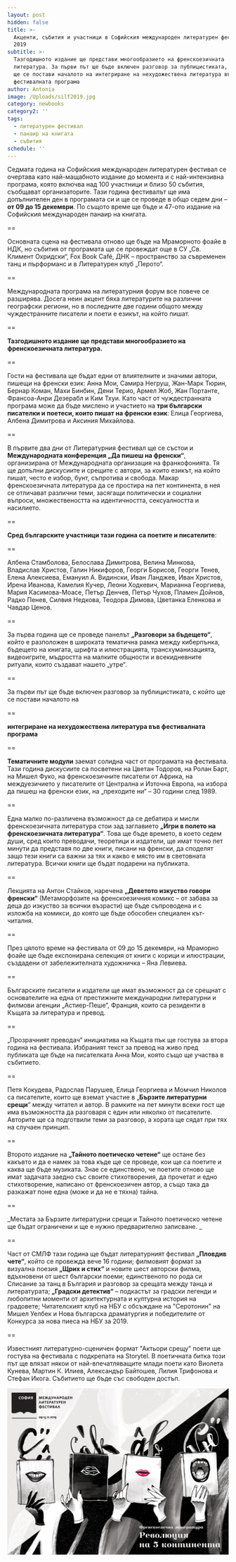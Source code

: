 ```yaml
---
layout: post
hidden: false
title: >-
  Акценти, събития и участници в Софийския международен литературен фестивал
  2019
subtitle: >-
  Тазгодишното издание ще представи многообразието на френскоезичната
  литература. За първи път ще бъде включен разговор за публицистиката, с който
  ще се постави началото на интегриране на нехудожествена литература във
  фестивалната програма
author: Antonia
image: /Uploads/silf2019.jpg
category: newbooks
category2: ''
tags:
  - литературен фестивал
  - панаир на книгата
  - събития
schedule: ''
---
```

Седмата година на Софийския международен литературен фестивал се очертава като най-мащабното издание до момента и с най-интензивна програма, която включва над 100 участници и близо 50 събития, съобщават организаторите. Тази година фестивалът ще има допълнителен ден в програмата си и ще се проведе в общо седем дни – **от 09 до 15 декември**. По същото време ще бъде и 47-ото издание на Софийския международен панаир на книгата.

\==

Основната сцена на фестивала отново ще бъде на Мраморното фоайе в НДК, но събития от програмата ще се провеждат още в СУ „Св. Климент Охридски“, Fox Book Café, ДНК – пространство за съвременен танц и пърформанс и в Литературен клуб „Перото“. 

\==

Международната програма на литературния форум все повече се разширява. Досега неин акцент бяха литературите на различни географски региони, но в последните две години общото между чуждестранните писатели и поети е езикът, на който пишат. 

\==

**Тазгодишното издание ще представи многообразието на френскоезичната литература.**

\==

Гости на фестивала ще бъдат едни от влиятелните и значими автори, пишещи на френски език: Анна Мои, Самира Негруш, Жан-Марк Тюрин, Бернар Коман, Махи Бинбин, Дени Терио, Армел Жоб, Жан Портанте, Франсоа-Анри Дезерабл и Ким Тхуи. Като част от чуждестранната програма може да бъде мислено и участието на **три български писателки и поетеси, които пишат на френски език**: Елица Георгиева, Албена Димитрова и Аксиния Михайлова. 

\==

В първите два дни от Литературния фестивал ще се състои и **Международната конференция „Да пишеш на френски“**, организирана от Международната организация на франкофонията. Тя ще допълни дискусиите и срещите с автори, за които езикът, на който пишат, често е избор, бунт, съпротива и свобода. Макар френскоезичната литература да се простира на пет континента, в нея се отличават различни теми, засягащи политически и социални въпроси, множествеността на идентичността, сексуалността и насилието.  

\==

**Сред българските участници тази година са поетите и писателите**: 

\==

Албена Стамболова, Белослава Димитрова, Велина Минкова, Владислав Христов, Галин Никифоров, Георги Борисов, Георги Тенев, Елена Алексиева, Емануил А. Видински, Иван Ланджев, Иван Христов, Ирена Иванова, Камелия Кучер, Леони Ходкевич, Марианна Георгиева, Мария Касимова-Моасе, Петър Денчев, Петър Чухов, Пламен Дойнов, Радко Пенев, Силвия Недкова, Теодора Димова, Цветанка Еленкова и Чавдар Ценов. 

\==

За първа година ще се проведе панелът **„Разговори за бъдещето“**, който е разположен в широката тематична рамка между киберпънка, бъдещето на книгата, шрифта и илюстрацията, трансхуманизацията,  видеоигрите, мъдростта на малките общности и всекидневните ритуали, които създават нашето „утре“. 

\==

За първи път ще бъде включен разговор за публицистиката, с който ще се постави началото на 

\==

**интегриране на нехудожествена литература във фестивалната програма**

\==

**Тематичните модули** заемат солидна част от програмата на фестивала. Тази година дискусиите са посветени на Цветан Тодоров, на Ролан Барт, на Мишел Фуко, на френскоезичните писатели от Африка, на междуезичието у писателите от Централна и Източна Европа, на избора да пишеш на френски език, на „преходите ни“ – 30 години след 1989. 

\==

Една малко по-различена възможност да се дебатира и мисли френскоезичната литература стои зад заглавието **„Игри в полето на френскоезичната литература“**. Това ще бъде времето, в което седем души, сред които преводачи, теоретици и издатели, ще имат точно пет минути да представя по две книги, писани на френски, да споделят защо тези книги са важни за тях и какво е място им в световната литература. Всички книги ще бъдат подарени на публиката. 

\==

Лекцията на Антон Стайков, наречена **„Деветото изкуство говори френски“** (Метаморфозите на френскоезичния комикс – от забава за деца до изкуство за всички възрасти) ще бъде съпроводена и с изложба на комикси, до която ще бъде обособен специален кът-читалня. 

\==

През цялото време на фестивала от 09 до 15 декември, на Мраморно фоайе ще бъде експонирана селекция от книги с корици и илюстрации, създадени от забележителната художничка  – Яна Левиева. 

\==

Българските писатели и издатели ще имат възможност да се срещнат с основателите на една от престижните международни литературни и филмови агенции „Астиер-Пеше“, Франция, които са резиденти в Къщата за литература и превод.

\==

„Прозрачният преводач“ инициатива на Къщата пък ще гостува за втора година на фестивала. Избраният текст за превод на живо пред публиката ще бъде на писателката Анна Мои, която също ще участва в събитието. 

\==

Петя Кокудева, Радослав Парушев, Елица Георгиева и Момчил Николов са писателите, които ще вземат участие в „**Бързите литературни срещи**“ между читател и автор. В рамките на пет минути всеки гост ще има възможността да разговаря с един или няколко от писателите. Авторите ще са подготвили теми за разговор, а хората ще сядат при тях на случаен принцип.   

\==

Второто издание на **„Тайното поетическо четене“** ще остане без какъвто и да е намек за това къде ще се проведе, кои ще са поетите и каква ще бъде музиката. Знае се единствено, че поетите отново ще имат задачата заедно със своите стихотворения, да прочетат и едно стихотворение, написано от френскоезичен автор, а също така да разкажат поне една (може и да не е тяхна) тайна. 

\==

_Местата за Бързите литературни срещи и Тайното поетическо четене ще бъдат ограничени и ще е нужно предварително записване. _

\==

Част от СМЛФ тази година ще бъдат литературният фестивал **„Пловдив чете“**, който се провежда вече 16 години; филмовият формат за визуална поезия **„Щрих и стих“** и новите шест авторски филма, вдъхновени от шест български поеми; единственото по рода си Списание за танц в България и разговор за срещата между танца и литературата; **„Градски детектив“** – подкастът за градски легенди и любопитни моменти от архитектурната и културна история на градовете; Читателският клуб на НБУ с обсъждане на "Серотонин" на Мишел Уелбек и Нова българска драматургия и победителите от Конкурса за нова пиеса на НБУ за 2019.  

\==

Известният литературно-сценичен формат "Актьори срещу" поети ще гостува на фестивала с подкрепата на Storytel. В поетичната битка този път ще влязат някои от най-впечатляващите млади поети като Виолета Кунева, Мартин К. Илиев, Александър Байтошев, Лилия Трифонова и Стефан Икога. Събитието ще бъде със свободен достъп. 

![](/Uploads/silf2019a.jpg)
